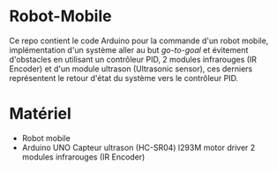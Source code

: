 # Robot-Mobile
Ce repo contient le code Arduino pour la commande d'un robot mobile, implémentation d'un système aller au but *go-to-goal* et évitement d'obstacles en utilisant un contrôleur PID, 2 modules infrarouges (IR Encoder) et d'un module ultrason (Ultrasonic sensor), ces derniers représentent le retour d'état du système vers le contrôleur PID.

# Matériel

* Robot mobile
* Arduino UNO
Capteur ultrason (HC-SR04)
l293M motor driver
2 modules infrarouges (IR Encoder)
